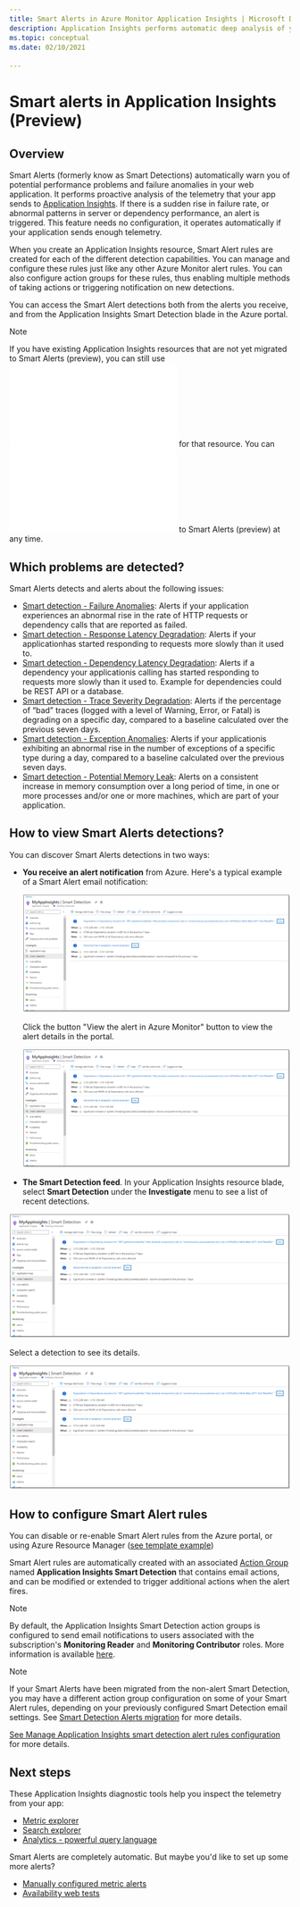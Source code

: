 ```yaml
---
title: Smart Alerts in Azure Monitor Application Insights | Microsoft Docs
description: Application Insights performs automatic deep analysis of your app telemetry and warns you of potential problems or performance degradation. Now alerting on found anomalies
ms.topic: conceptual
ms.date: 02/10/2021

---
```


# Smart alerts in Application Insights (Preview)

## Overview

Smart Alerts (formerly know as Smart Detections) automatically warn you of potential performance problems and failure anomalies in your web application. It performs proactive analysis of the telemetry that your app sends to [Application Insights](./app-insights-overview.md). If there is a sudden rise in failure rate, or abnormal patterns in server or dependency performance, an alert is triggered. This feature needs no configuration, it operates automatically if your application sends enough telemetry.

When you create an Application Insights resource, Smart Alert rules are created for each of the different detection capabilities. You can manage and configure these rules just like any other Azure Monitor alert rules. You can also configure action groups for these rules, thus enabling multiple methods of taking actions or triggering notification on new detections.

You can access the Smart Alert detections both from the alerts you receive, and from the Application Insights Smart Detection blade in the Azure portal.

> [!NOTE]
> If you have existing Application Insights resources that are not yet migrated to Smart Alerts (preview), you can still use ![Smart Detections](../app/proactive-diagnostics.md) for that resource. You can ![migrate](./alerts-smart-detections-migration.md) to Smart Alerts (preview) at any time.

## Which problems are detected?

Smart Alerts detects and alerts about the following issues:

* [Smart detection - Failure Anomalies](./proactive-failure-diagnostics.md): Alerts if your application experiences an abnormal rise in the rate of HTTP requests or dependency calls that are reported as failed.
* [Smart detection - Response Latency Degradation](./alerts-response-latency-degradation.md): Alerts if your applicationhas started responding to requests more slowly than it used to.
* [Smart detection - Dependency Latency Degradation](./alerts-dependency-latency-degradation.md): Alerts if a dependency your applicationis calling has started responding to requests more slowly than it used to. Example for dependencies could be REST API or a database.
* [Smart detection - Trace Severity Degradation](./alerts-trace-severity-degradation.md): Alerts if the percentage of “bad” traces (logged with a level of Warning, Error, or Fatal) is degrading on a specific day, compared to a baseline calculated over the previous seven days.
* [Smart detection - Exception Anomalies](./alerts-exception-anomalies.md): Alerts if your applicationis exhibiting an abnormal rise in the number of exceptions of a specific type during a day, compared to a baseline calculated over the previous seven days.
* [Smart detection - Potential Memory Leak](./alerts-potential-memory-leak.md): Alerts on a consistent increase in memory consumption over a long period of time, in one or more processes and/or one or more machines, which are part of your application.

## How to view Smart Alerts detections?

You can discover Smart Alerts detections in two ways:

* **You receive an alert notification** from Azure. Here's a typical example of a Smart Alert email notification:
  
    ![Email alert](media/Alerts-Smart-Detections-Overview/Smart-Detection-Feed.png)
  
    Click the button "View the alert in Azure Monitor" button to view the alert details in the portal.
  
    ![Alert Details](media/Alerts-Smart-Detections-Overview/Smart-Detection-Feed.png)

* **The Smart Detection feed**. In your Application Insights resource blade, select **Smart Detection** under the **Investigate** menu to see a list of recent detections.

![View recent detections](media/Alerts-Smart-Detections-Overview/Smart-Detection-Feed.png)

Select a detection to see its details.

![View recent detections](media/Alerts-Smart-Detections-Overview/Smart-Detection-Feed.png)

## How to configure Smart Alert rules

You can disable or re-enable Smart Alert rules from the Azure portal, or using Azure Resource Manager ([see template example](./smart-detection-alerts-arm-config.md))

Smart Alert rules are automatically created with an associated [Action Group](../platform/action-groups.md) named **Application Insights Smart Detection** that contains email actions, and can be modified or extended to trigger additional actions when the alert fires.

> [!NOTE]
> By default, the Application Insights Smart Detection action groups is configured to send email notifications to users associated with the subscription's **Monitoring Reader** and **Monitoring Contributor** roles. More information is available [here](./smart-detection-alerts-configuration.md).

> [!NOTE]
> If your Smart Alerts have been migrated from the non-alert Smart Detection, you may have a different action group configuration on some of your Smart Alert rules, depending on your previously configured Smart Detection email settings. See [Smart Detection Alerts migration](./smart-detection-alerts-migration.md) for more details.

[See Manage Application Insights smart detection alert rules configuration](./smart-detection-alerts-configuration.md) for more details.

## Next steps

These Application Insights diagnostic tools help you inspect the telemetry from your app:

* [Metric explorer](../platform/metrics-charts.md)
* [Search explorer](./diagnostic-search.md)
* [Analytics - powerful query language](../log-query/log-analytics-tutorial.md)

Smart Alerts are completely automatic. But maybe you'd like to set up some more alerts?

* [Manually configured metric alerts](../platform/alerts-log.md)
* [Availability web tests](./monitor-web-app-availability.md)
